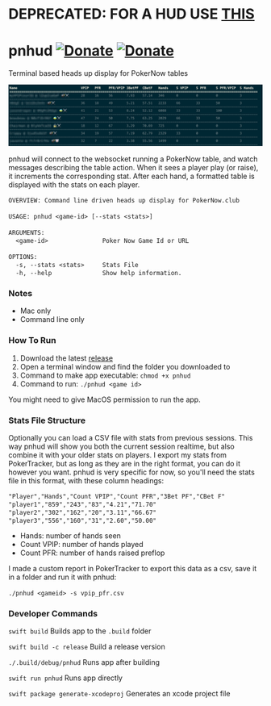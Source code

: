 # DEPRECATED: FOR A HUD USE [THIS](https://github.com/pj4533/PokerNowGrabber)

# pnhud [![Donate](https://img.shields.io/badge/donate-bitcoin-blue.svg)](https://blockchair.com/bitcoin/address/1CDF8xDX33tdkEyUcHL22DBTDEmq4ukMPp) [![Donate](https://img.shields.io/badge/donate-ethereum-blue.svg)](https://blockchair.com/ethereum/address/0xde6458b369ebadba2b515ca0dd4a4d978ad2f93a) 

Terminal based heads up display for PokerNow tables

![screenshot](pnhud.png)

pnhud will connect to the websocket running a PokerNow table, and watch messages describing the table action.  When it sees a player play (or raise), it increments the corresponding stat.  After each hand, a formatted table is displayed with the stats on each player.

```
OVERVIEW: Command line driven heads up display for PokerNow.club

USAGE: pnhud <game-id> [--stats <stats>]

ARGUMENTS:
  <game-id>               Poker Now Game Id or URL

OPTIONS:
  -s, --stats <stats>     Stats File
  -h, --help              Show help information.

```

### Notes

* Mac only
* Command line only

### How To Run

1. Download the latest [release](https://github.com/pj4533/pnhud/releases)
2. Open a terminal window and find the folder you downloaded to
3. Command to make app executable:  `chmod +x pnhud`
4. Command to run:  `./pnhud <game id>`

You might need to give MacOS permission to run the app.

### Stats File Structure

Optionally you can load a CSV file with stats from previous sessions.  This way pnhud will show you both the current session realtime, but also combine it with your older stats on players.  I export my stats from PokerTracker, but as long as they are in the right format, you can do it however you want.  pnhud is very specific for now, so you'll need the stats file in this format, with these column headings:

```
"Player","Hands","Count VPIP","Count PFR","3Bet PF","CBet F"
"player1","859","243","83","4.21","71.70"
"player2","302","162","20","3.11","66.67"
"player3","556","160","31","2.60","50.00"
```

* Hands: number of hands seen
* Count VPIP:  number of hands played
* Count PFR:  number of hands raised preflop

I made a custom report in PokerTracker to export this data as a csv, save it in a folder and run it with pnhud:

`./pnhud <gameid> -s vpip_pfr.csv`
	
### Developer Commands

`swift build` Builds app to the `.build` folder

`swift build -c release` Build a release version

`./.build/debug/pnhud` Runs app after building

`swift run pnhud` Runs app directly

`swift package generate-xcodeproj` Generates an xcode project file
